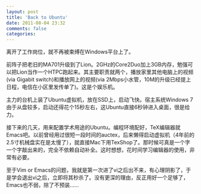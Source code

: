 ```yaml
---
layout: post
title: 'Back to Ubuntu'
date: 2011-08-04 23:32
comments: false
categories: 
---
```

    

离开了工作岗位，就不再被束缚在Windows平台上了。

前阵子把老旧的MA701升级到了Lion。2GHz的Core2Duo加上3GB内存，勉强可以把Lion当作一个HTPC跑起来。其主要职责就两个，播放家里其他电脑上的视频(via Gigabit switch)和播放网上的视频(via 2Mbps小水管，10M的升级已经提上日程，电信在小区里发传单了)。这是个娱乐机。

主力的台机上装了Ubuntu虚拟机，放在SSD上，启动飞快。宿主系统Windows 7由于从盘较多，启动还得花个15秒左右，这Ubuntu直接6秒钟进入桌面，很是给力。

接下来的几天，用来配置学术用途的Ubuntu。编程环境配好，TeX编辑器就Emacs吧。以前曾经用过很短一段时间的auctex，后来懒得启动虚拟机（4年前的2.5寸机械盘实在是太慢了），就直接Mac下用TexShop了。那时候可真是一个字一个字敲出来的，完全不依赖自动补全。这时想想，花时间学习编辑器的使用，非常有必要。

至于Vim or Emacs的问题，我就是第一次进了vi之后出不来，有心理阴影了，于是学会退出vi之后，立即将其秒杀了。没有更深的理由，反正用好一个足够了，Emacs也不弱，除了不预装……
